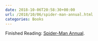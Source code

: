 ```yaml
---
date: 2018-10-06T20:58:30+00:00
url: /2018/10/06/spider-man-annual.html
categories: Books
---
```

Finished Reading: [Spider-Man Annual](http://marvel.wikia.com/wiki/Spider-Man_Annual_Vol_2_1). 


